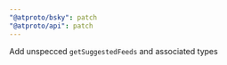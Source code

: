 ```yaml
---
"@atproto/bsky": patch
"@atproto/api": patch
---
```


Add unspecced `getSuggestedFeeds` and associated types
